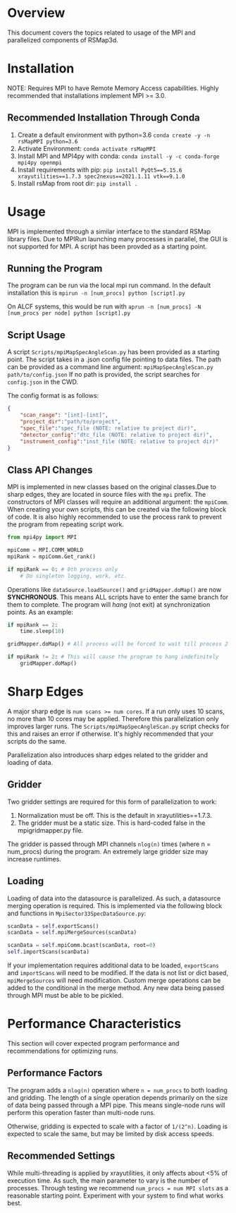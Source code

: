 # Overview

This document covers the topics related to usage of the MPI and parallelized components of RSMap3d. 

# Installation

NOTE: Requires MPI to have Remote Memory Access capabilities. Highly recommended that installations implement MPI >= 3.0. 

## Recommended Installation Through Conda

1. Create a default environment with python=3.6 `conda create -y -n rsMapMPI python=3.6`
2. Activate Environment: `conda activate rsMapMPI`
3. Install MPI and MPI4py with conda: `conda install -y -c conda-forge mpi4py openmpi`
4. Install requirements with pip: `pip install PyQt5==5.15.6 xrayutilities==1.7.3 spec2nexus==2021.1.11 vtk==9.1.0`
5. Install rsMap from root dir: `pip install .`

# Usage

MPI is implemented through a similar interface to the standard RSMap library files. Due to MPIRun launching many processes in parallel, the GUI is not supported for MPI. A script has been provded as a starting point.

## Running the Program

The program can be run via the local mpi run command. In the default installation this is `mpirun -n [num_procs] python [script].py`

On ALCF systems, this would be run with `aprun -n [num_procs] -N [num_procs per node] python [script].py`

## Script Usage

A script `Scripts/mpiMapSpecAngleScan.py` has been provided as a starting point. The script takes in a .json config file pointing to data files. The path can be provided as a command line argument: `mpiMapSpecAngleScan.py path/to/config.json` If no path is provided, the script searches for `config.json` in the CWD. 

The config format is as follows:
```json
{
    "scan_range": "[int]-[int]",
    "project_dir":"path/to/project",
    "spec_file":"spec_file (NOTE: relative to project dir)",
    "detector_config":"dtc_file (NOTE: relative to project dir)",
    "instrument_config":"inst_file (NOTE: relative to project dir)"
}

```


## Class API Changes

MPI is implemented in new classes based on the original classes.Due to sharp edges, they are located in source files with the `mpi` prefix. The constructors of MPI classes will require an additional argument: the `mpiComm`. When creating your own scripts, this can be created via the following block of code. It is also highly recommended to use the process rank to prevent the program from repeating script work. 

```python
from mpi4py import MPI

mpiComm = MPI.COMM_WORLD
mpiRank = mpiComm.Get_rank()

if mpiRank == 0: # 0th process only
    # Do singleton logging, work, etc. 
```

Operations like `dataSource.loadSource()` and `gridMapper.doMap()` are now **SYNCHRONOUS**. This means ALL scripts have to enter the same branch for them to complete. The program will _hang_ (not exit) at synchronization points. As an example:

```python
if mpiRank == 2:
    time.sleep(10)

gridMapper.doMap() # All process will be forced to wait till process 2 enters this function in 10 seconds

if mpiRank != 2: # This will cause the program to hang indefinitely
    gridMapper.doMap()
```




# Sharp Edges

A major sharp edge is `num scans >= num cores`. If a run only uses 10 scans, no more than 10 cores may be applied. Therefore this parallelization only improves larger runs. The `Scripts/mpiMapSpecAngleScan.py` script checks for this and raises an error if otherwise. It's highly recommended that your scripts do the same. 

Parallelization also introduces sharp edges related to the gridder and loading of data. 

## Gridder

Two gridder settings are required for this form of parallelization to work:

1. Normalization must be off. This is the default in xrayutilities==1.7.3.
2. The gridder must be a static size. This is hard-coded false in the mpigridmapper.py file. 

The gridder is passed through MPI channels `nlog(n)` times (where n = num_procs) during the program. An extremely large gridder size may increase runtimes. 

## Loading

Loading of data into the datasource is parallelized. As such, a datasource merging operation is required. This is implemented via the following block and functions in `MpiSector33SpecDataSource.py`: 

```python
scanData = self.exportScans()
scanData = self.mpiMergeSources(scanData)

scanData = self.mpiComm.bcast(scanData, root=0)
self.importScans(scanData)
```

If your implementation requires additional data to be loaded, `exportScans` and `importScans` will need to be modified. If the data is not list or dict based, `mpiMergeSources` will need modification. Custom merge operations can be added to the conditional in the merge method. Any new data being passed through MPI must be able to be pickled. 

# Performance Characteristics

This section will cover expected program performance and recommendations for optimizing runs. 

## Performance Factors

The program adds a `nlog(n)` operation where `n = num_procs` to both loading and gridding. The length of a single operation depends primarily on the size of data being passed through a MPI pipe. This means single-node runs will perform this operation faster than multi-node runs. 

Otherwise, gridding is expected to scale with a factor of `1/(2^n)`. Loading is expected to scale the same, but may be limited by disk access speeds. 

## Recommended Settings

While multi-threading is applied by xrayutilities, it only affects about <5% of execution time. As such, the main parameter to vary is the number of processes. Through testing we recommend `num_procs = num MPI slots` as a reasonable starting point. Experiment with your system to find what works best. 